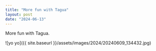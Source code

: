 ```yaml
---
title: "More fun with Tagua"
layout: post
date: "2024-06-13"
---
```


More fun with Tagua.

![yo yo]({{ site.baseurl }}/assets/images/2024/20240609_134432.jpg)
